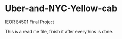 # Uber-and-NYC-Yellow-cab
IEOR E4501 Final Project

This is a read me file, finish it after everythins is done.

